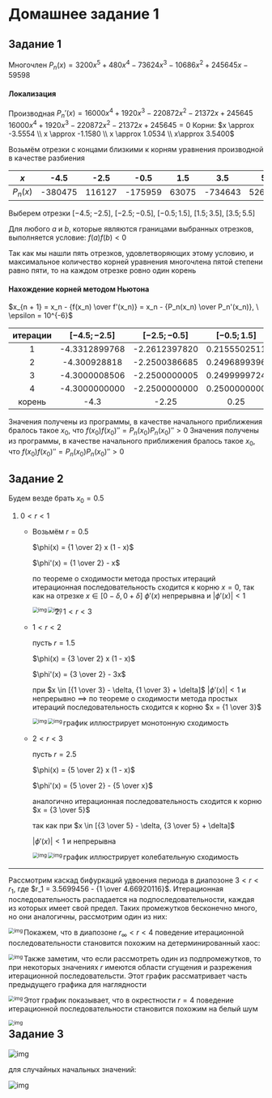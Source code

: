 # Домашнее задание 1

## Задание 1

Многочлен $P_n(x) = 3200 x^5 + 480 x^4 - 73624 x^3 - 10686 x^2 + 245645 x - 59598$

#### Локализация

Производная $P_n'(x) = 16000 x^4 + 1920 x^3 - 220872 x^2 - 21372 x + 245645$
$16000 x^4 + 1920 x^3 - 220872 x^2 - 21372 x + 245645 = 0$
Корни: $x \approx -3.5554 \\ x \approx -1.1580 \\ x \approx 1.0534 \\ x\approx 3.5400$

Возьмём отрезки с концами близкими к корням уравнения производной в качестве разбиения

|   $x$    |  -4.5   |  -2.5  |  -0.5   |  1.5  |   3.5   |   5.5   |
| :------: | :-----: | :----: | :-----: | :---: | :-----: | :-----: |
| $P_n(x)$ | -380475 | 116127 | -175959 | 63075 | -734643 | 5263335 |

Выберем отрезки $[-4.5;-2.5],\ [-2.5;-0.5],\ [-0.5;1.5],\ [1.5;3.5],\ [3.5;5.5]$

Для любого $a$ и $b$, которые являются границами выбранных отрезков, выполняется условие: $f(a) f(b) < 0$

Так как мы нашли пять отрезков, удовлетворяющих этому условию, и максимальное количество корней уравнения многочлена пятой степени равно пяти, то на каждом отрезке ровно один корень

#### Нахождение корней методом Ньютона

$x_{n + 1} = x_n - {f(x_n) \over f'(x_n)} = x_n - {P_n(x_n) \over P_n'(x_n)}, \ \epsilon = 10^{-6}$

| итерации | $[-4.5; -2.5]$ | $[-2.5; -0.5]$ | $[-0.5; 1.5]$ | $[1.5; 3.5]$ | $[3.5; 5.5]$ |
| :------: | :------------: | :------------: | :-----------: | :----------: | :----------: |
|    1     | -4.3312899768  | -2.2612397820  | 0.2155502511  | 1.8219837248 | 4.8739461899 |
|    2     |  -4.300928818  | -2.2500386685  | 0.2496899396  | 1.7532514185 | 4.5286058187 |
|    3     | -4.3000008506  | -2.2500000005  | 0.2499999724  | 1.7500074089 | 4.4127323851 |
|    4     | -4.3000000000  | -2.2500000000  | 0.2500000000  | 1.7500000000 | 4.4001411870 |
|  корень  |      -4.3      |     -2.25      |     0.25      |     1.75     |     4.4      |

Значения получены из программы, в качестве начального приближения бралось такое $x_0$, что $f(x_0) f(x_0)'' = P_n(x_0) P_n(x_0)'' > 0$
Значения получены из программы, в качестве начального приближения бралось такое $x_0$, что $f(x_0) f(x_0)'' = P_n(x_0) P_n(x_0)'' > 0$



## Задание 2

Будем везде брать $x_0 = 0.5$

1. $0 < r < 1$

   + Возьмём  $r = 0.5$
     
     $\phi(x) = {1 \over 2} x (1 - x)$

     $\phi'(x) = {1 \over 2} - x$

     по теореме о сходимости метода простых итераций итерационная последовательность сходится к корню $x = 0$, так как на отрезке $x \in [0 - \delta, 0 + \delta]$ $\phi'(x)$ непрерывна и $|\phi'(x)| < 1$

     <img src="../assets/hw1-task2-stairs.jpg" alt="img" style="zoom:70%;" align="left" />
     
     <img src="../assets/hw1-task2-graph1.png" alt="img" style="zoom:70%;" align="left" />
     
     

2. $1 < r < 3$

   - $1 < r < 2$

     пусть $r = 1.5$

     $\phi(x) = {3 \over 2} x (1 - x)$

     $\phi'(x) = {3 \over 2} - 3x$

     при $x \in [{1 \over 3} - \delta, {1 \over 3} + \delta]$ $|\phi'(x)| < 1$ и непрерывно $\implies$ по теореме о сходимости метода простых итераций последовательность сходится к корню $x = {1 \over 3}$

     <img src="../assets/hw1-task2-stairs-15.jpg" alt="img" style="zoom:70%;" align="left" />
     
     <img src="../assets/hw1-task2-graph2.png" alt="img" style="zoom:70%;" align="left" />
     
     график иллюстрирует монотонную сходимость
  
   - $2 < r < 3$

     пусть $r = 2.5$

     $\phi(x) = {5 \over 2} x (1 - x)$

     $\phi'(x) = {5 \over 2} - {5 \over x}$

     аналогично итерационная последовательность сходится к корню $x = {3 \over 5}$

     так как при $x \in [{3 \over 5} - \delta, {3 \over 5} + \delta]$

     $|\phi'(x)| < 1$ и непрерывна
   
     <img src="../assets/hw1-task2-snail.jpg" alt="img" style="zoom:70%;" align="left" />
     
     <img src="../assets/hw1-task2-graph3.png" alt="img" style="zoom:70%;" align="left" />
     
     график иллюстрирует колебательную сходимость



---

Рассмотрим каскад бифуркаций удвоения периода в диапозоне $3 < r < r_1$, где $r_1 = 3.5699456 - {1 \over 4.66920116}$. Итерационная последовательность распадается на подпоследовательности, каждая из которых имеет свой предел. Таких промежутков бесконечно много, но они аналогичны, рассмотрим один из них: 

<img src="../assets/hw1-task2-graph.png" alt="img" style="zoom:70%;" align="left" />



Покажем, что в диапозоне $r_\infty < r < 4$ поведение итерационной последовательности становится похожим на детерминированный хаос:

<img src="../assets/hw1-task2-second.png" alt="img" style="zoom:70%;" align="left" />



Также заметим, что если рассмотреть один из подпромежутков, то при некоторых значениях $r$ имеются области сгущения и разрежения итерационной последовательсти. Этот график рассматривает часть предыдущего графика для наглядности

<img src="../assets/hw1-task2-third.png" alt="img" style="zoom:70%;" align="left" />



Этот график показывает, что в окрестности $r = 4$ поведение итерационной последовательности становится похожим на белый шум

<img src="../assets/hw1-task2-fourth.png" alt="img" style="zoom:70%;" align="left" />



## Задание 3

![img](../assets/hw1-task3-equation.png)

для случайных начальных значений:

![img](../assets/hw1-task3-random.png)
